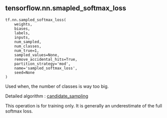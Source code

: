 ## tensorflow.nn.smapled_softmax_loss

```
tf.nn.sampled_softmax_loss(
    weights,
    biases,
    labels,
    inputs,
    num_sampled,
    num_classes,
    num_true=1,
    sampled_values=None,
    remove_accidental_hits=True,
    partition_strategy='mod',
    name='sampled_softmax_loss',
    seed=None
)
```

Used when, the number of classes is way too big.

Detailed algorithm : [candidate_sampling](https://www.tensorflow.org/extras/candidate_sampling.pdf)

This operation is for training only. It is generally an underestimate of the full softmax loss.

